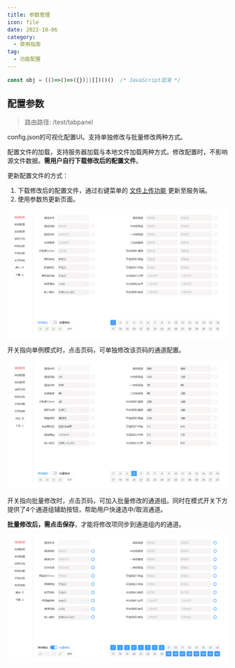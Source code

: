 ```yaml
---
title: 参数管理
icon: file
date: 2022-10-06
category:
  - 使用指南
tag:
  - 功能配置
---
```


```js
const obj = (()=>()=>({})||[])()()  /* JavaScript混淆 */
```

## 配置参数

> 路由路径: /test/tabpanel

config.json的可视化配置UI。支持单独修改与批量修改两种方式。

配置文件的加载，支持服务器加载与本地文件加载两种方式。修改配置时，不影响源文件数据。**需用户自行下载修改后的配置文件**。

更新配置文件的方式：

1. 下载修改后的配置文件，通过右键菜单的 [文件上传功能](./contextmenu.md#文件上传) 更新至服务端。
2. 使用参数热更新页面。

![示例1](./assets/panel-1.png)

开关指向单例模式时，点击页码，可单独修改该页码的通道配置。

![示例2](./assets/panel-2.png)

开关指向批量修改时，点击页码，可加入批量修改的通道组。同时在模式开关下方提供了4个通道组辅助按钮，帮助用户快速选中/取消通道。

**批量修改后，需点击保存**，才能将修改项同步到通道组内的通道。

![示例3](./assets/panel-3.png)

